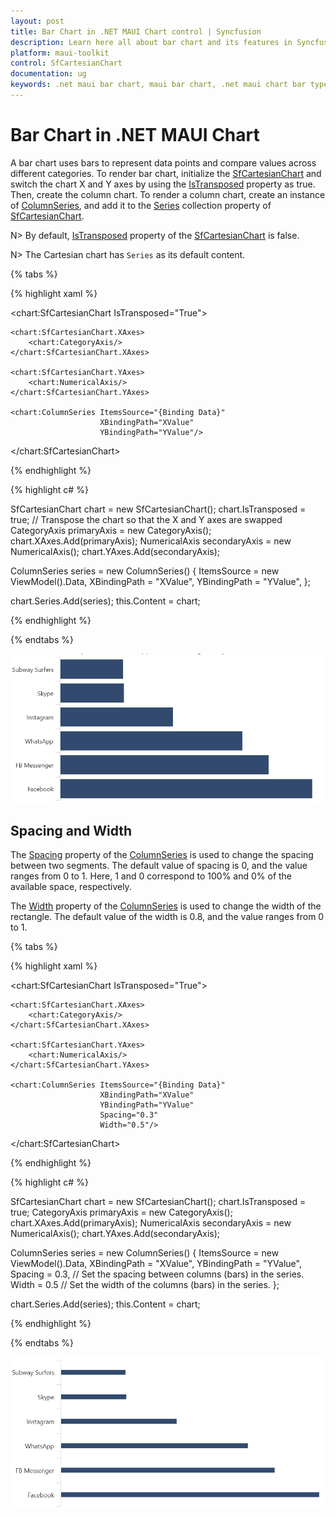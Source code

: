 ```yaml
---
layout: post
title: Bar Chart in .NET MAUI Chart control | Syncfusion
description: Learn here all about bar chart and its features in Syncfusion® .NET MAUI Chart (SfCartesianChart) control.
platform: maui-toolkit
control: SfCartesianChart
documentation: ug
keywords: .net maui bar chart, maui bar chart, .net maui chart bar type, bar chart customization .net maui, syncfusion maui bar chart, cartesian bar chart maui, .net maui chart bar visualization.
---
```


# Bar Chart in .NET MAUI Chart

A bar chart uses bars to represent data points and compare values across different categories. To render bar chart, initialize the [SfCartesianChart](https://help.syncfusion.com/cr/maui-toolkit/Syncfusion.Maui.Toolkit.Charts.SfCartesianChart.html) and switch the chart X and Y axes by using the [IsTransposed](https://help.syncfusion.com/cr/maui-toolkit/Syncfusion.Maui.Toolkit.Charts.SfCartesianChart.html#Syncfusion_Maui_Toolkit_Charts_SfCartesianChart_IsTransposed) property as true. Then, create the column chart. To render a column chart, create an instance of [ColumnSeries](https://help.syncfusion.com/cr/maui-toolkit/Syncfusion.Maui.Toolkit.Charts.ColumnSeries.html), and add it to the [Series](https://help.syncfusion.com/cr/maui-toolkit/Syncfusion.Maui.Toolkit.Charts.SfCartesianChart.html#Syncfusion_Maui_Toolkit_Charts_SfCartesianChart_Series) collection property of [SfCartesianChart](https://help.syncfusion.com/cr/maui-toolkit/Syncfusion.Maui.Toolkit.Charts.SfCartesianChart.html).

N> By default, [IsTransposed](https://help.syncfusion.com/cr/maui-toolkit/Syncfusion.Maui.Toolkit.Charts.SfCartesianChart.html#Syncfusion_Maui_Toolkit_Charts_SfCartesianChart_IsTransposed) property of the [SfCartesianChart](https://help.syncfusion.com/cr/maui-toolkit/Syncfusion.Maui.Toolkit.Charts.SfCartesianChart.html) is false.

N> The Cartesian chart has `Series` as its default content.

{% tabs %}

{% highlight xaml %}

<chart:SfCartesianChart IsTransposed="True">

    <chart:SfCartesianChart.XAxes>
        <chart:CategoryAxis/>
    </chart:SfCartesianChart.XAxes>

    <chart:SfCartesianChart.YAxes>
        <chart:NumericalAxis/>
    </chart:SfCartesianChart.YAxes>   

    <chart:ColumnSeries ItemsSource="{Binding Data}"
                        XBindingPath="XValue"
                        YBindingPath="YValue"/>

</chart:SfCartesianChart>

{% endhighlight %}

{% highlight c# %}

SfCartesianChart chart = new SfCartesianChart();
chart.IsTransposed = true; // Transpose the chart so that the X and Y axes are swapped
CategoryAxis primaryAxis = new CategoryAxis();
chart.XAxes.Add(primaryAxis);
NumericalAxis secondaryAxis = new NumericalAxis();
chart.YAxes.Add(secondaryAxis);

ColumnSeries series = new ColumnSeries()
{
    ItemsSource = new ViewModel().Data,
    XBindingPath = "XValue",
    YBindingPath = "YValue",
};

chart.Series.Add(series);
this.Content = chart;

{% endhighlight %}

{% endtabs %}

![Bar chart type in MAUI Chart](Chart-Types-images/maui_bar_chart.png)

## Spacing and Width

The [Spacing](https://help.syncfusion.com/cr/maui-toolkit/Syncfusion.Maui.Toolkit.Charts.ColumnSeries.html#Syncfusion_Maui_Toolkit_Charts_ColumnSeries_Spacing) property of the [ColumnSeries](hhttps://help.syncfusion.com/cr/maui-toolkit/Syncfusion.Maui.Toolkit.Charts.ColumnSeries.html) is used to change the spacing between two segments. The default value of spacing is 0, and the value ranges from 0 to 1. Here, 1 and 0 correspond to 100% and 0% of the available space, respectively. 

The [Width](https://help.syncfusion.com/cr/maui-toolkit/Syncfusion.Maui.Toolkit.Charts.ColumnSeries.html#Syncfusion_Maui_Toolkit_Charts_ColumnSeries_Width) property of the [ColumnSeries](https://help.syncfusion.com/cr/maui-toolkit/Syncfusion.Maui.Toolkit.Charts.ColumnSeries.html) is used to change the width of the rectangle. The default value of the width is 0.8, and the value ranges from 0 to 1.

{% tabs %}

{% highlight xaml %}

<chart:SfCartesianChart IsTransposed="True">

    <chart:SfCartesianChart.XAxes>
        <chart:CategoryAxis/>
    </chart:SfCartesianChart.XAxes>

    <chart:SfCartesianChart.YAxes>
        <chart:NumericalAxis/>
    </chart:SfCartesianChart.YAxes>  

    <chart:ColumnSeries ItemsSource="{Binding Data}"
                        XBindingPath="XValue"
                        YBindingPath="YValue"
                        Spacing="0.3"
                        Width="0.5"/>

</chart:SfCartesianChart>

{% endhighlight %}

{% highlight c# %}

SfCartesianChart chart = new SfCartesianChart();
chart.IsTransposed = true;
CategoryAxis primaryAxis = new CategoryAxis();
chart.XAxes.Add(primaryAxis);
NumericalAxis secondaryAxis = new NumericalAxis();
chart.YAxes.Add(secondaryAxis);

ColumnSeries series = new ColumnSeries()
{
    ItemsSource = new ViewModel().Data,
    XBindingPath = "XValue",
    YBindingPath = "YValue",
    Spacing = 0.3, // Set the spacing between columns (bars) in the series. 
    Width = 0.5 // Set the width of the columns (bars) in the series.
};

chart.Series.Add(series);
this.Content = chart;

{% endhighlight %}

{% endtabs %}

![Bar segment spacing in MAUI Chart](Chart-Types-images/maui_bar_chart_with_segment_spacing.png)